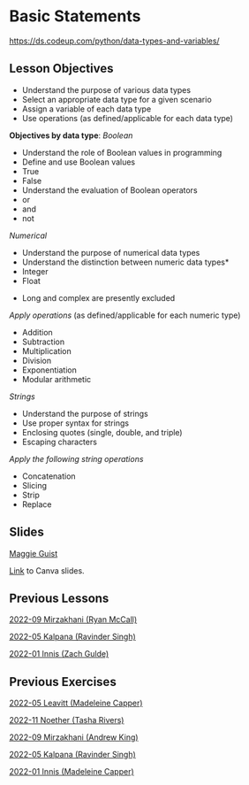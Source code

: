 # Basic Statements
https://ds.codeup.com/python/data-types-and-variables/

## Lesson Objectives

 - Understand the purpose of various data types
 - Select an appropriate data type for a given scenario
 - Assign a variable of each data type
 - Use operations (as defined/applicable for each data type)

**Objectives by data type**:
*Boolean*

 - Understand the role of Boolean values in programming
 - Define and use Boolean values
 - True	
 - False
 - Understand the evaluation of Boolean operators
 - or
 - and
 - not

*Numerical* 

 - Understand the purpose of numerical data types
 - Understand the distinction between numeric data types*
 - Integer
 - Float
* Long and complex are presently excluded

*Apply operations* (as defined/applicable for each numeric type)
 - Addition
 - Subtraction
 - Multiplication
 - Division
 - Exponentiation
 - Modular arithmetic

*Strings*

 - Understand the purpose of strings
 - Use proper syntax for strings
 - Enclosing quotes (single, double, and triple)
 - Escaping characters 

*Apply the following string operations*
- Concatenation
- Slicing
- Strip
- Replace

## Slides
[Maggie Guist](https://drive.google.com/file/d/17lP8crzhTNdfIw5_tzNMCmyeLU1dW48Q/view?usp=sharing)

[Link](https://www.canva.com/design/DAFk_EvsZ3A/fyAbQBfGxOkI7DtENntcfw/edit?utm_content=DAFk_EvsZ3A&utm_campaign=designshare&utm_medium=link2&utm_source=sharebutton) to Canva slides.


## Previous Lessons
[2022-09 Mirzakhani (Ryan McCall)](https://github.com/CodeupClassroom/mirzakhani-python-exercises/blob/main/data_types_operators_and_variables_notes.ipynb)

[2022-05 Kalpana (Ravinder Singh)](https://github.com/CodeupClassroom/kalpana-python-exercises/blob/main/variables_and_datatypes.ipynb)

[2022-01 Innis (Zach Gulde)](https://github.com/CodeupClassroom/innis-python-exercises/blob/main/data_types.log)

## Previous Exercises
[2022-05 Leavitt (Madeleine Capper)](https://github.com/CodeupClassroom/leavitt-python-exercises/blob/main/data_types_rev.ipynb)

[2022-11 Noether (Tasha Rivers)](https://github.com/CodeupClassroom/noether-python/blob/main/Python%20Datatypes%20Exercise%20Review.ipynb)

[2022-09 Mirzakhani (Andrew King)](https://github.com/CodeupClassroom/mirzakhani-python-exercises/blob/main/data_types_operators_and_variables_exercises.ipynb)

[2022-05 Kalpana (Ravinder Singh)](https://github.com/CodeupClassroom/kalpana-python-exercises/blob/main/data_types_exercises.ipynb)

[2022-01 Innis (Madeleine Capper)](https://github.com/CodeupClassroom/innis-python-exercises/blob/main/data_types_review.ipynb)
